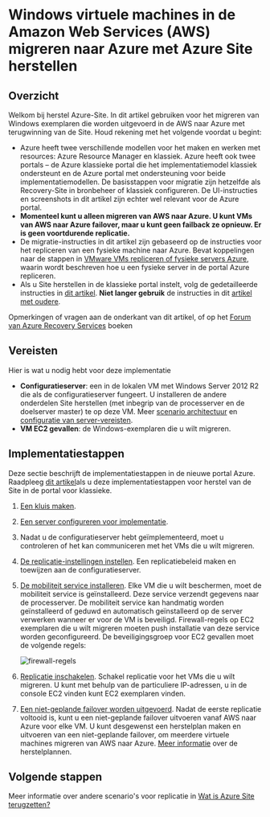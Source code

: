 <properties
    pageTitle="Amazon Web Services Windows virtuele machines migreren naar Azure met terugwinning van de Site | Microsoft Azure"
    description="In dit artikel wordt beschreven hoe Windows virtuele machines met Azure met Azure Site herstellen in Amazon Web Services (AWA) migreren."
    services="site-recovery"
    documentationCenter=""
    authors="rayne-wiselman"
    manager="jwhit"
    editor=""/>

<tags
    ms.service="site-recovery"
    ms.devlang="na"
    ms.topic="article"
    ms.tgt_pltfrm="na"
    ms.workload="backup-recovery"
    ms.date="08/22/2016"
    ms.author="raynew"/>

#  <a name="migrate-windows-virtual-machines-in-amazon-web-services-aws-to-azure-with-azure-site-recovery"></a>Windows virtuele machines in de Amazon Web Services (AWS) migreren naar Azure met Azure Site herstellen

## <a name="overview"></a>Overzicht

Welkom bij herstel Azure-Site. In dit artikel gebruiken voor het migreren van Windows exemplaren die worden uitgevoerd in de AWS naar Azure met terugwinning van de Site. Houd rekening met het volgende voordat u begint:

- Azure heeft twee verschillende modellen voor het maken en werken met resources: Azure Resource Manager en klassiek. Azure heeft ook twee portals – de Azure klassieke portal die het implementatiemodel klassiek ondersteunt en de Azure portal met ondersteuning voor beide implementatiemodellen. De basisstappen voor migratie zijn hetzelfde als Recovery-Site in bronbeheer of klassiek configureren. De UI-instructies en screenshots in dit artikel zijn echter wel relevant voor de Azure portal.
- **Momenteel kunt u alleen migreren van AWS naar Azure. U kunt VMs van AWS naar Azure failover, maar u kunt geen failback ze opnieuw. Er is geen voortdurende replicatie.**
- De migratie-instructies in dit artikel zijn gebaseerd op de instructies voor het repliceren van een fysieke machine naar Azure. Bevat koppelingen naar de stappen in [VMware VMs repliceren of fysieke servers Azure](site-recovery-vmware-to-azure.md), waarin wordt beschreven hoe u een fysieke server in de portal Azure repliceren.
- Als u Site herstellen in de klassieke portal instelt, volg de gedetailleerde instructies in [dit artikel](site-recovery-vmware-to-azure-classic.md). **Niet langer gebruik** de instructies in dit [artikel met oudere](site-recovery-vmware-to-azure-classic-legacy.md).

Opmerkingen of vragen aan de onderkant van dit artikel, of op het [Forum van Azure Recovery Services](https://social.msdn.microsoft.com/forums/azure/home?forum=hypervrecovmgr) boeken


## <a name="prerequisites"></a>Vereisten

Hier is wat u nodig hebt voor deze implementatie

- **Configuratieserver**: een in de lokalen VM met Windows Server 2012 R2 die als de configuratieserver fungeert. U installeren de andere onderdelen Site herstellen (met inbegrip van de processerver en de doelserver master) te op deze VM. Meer [scenario architectuur](site-recovery-vmware-to-azure.md#scenario-architecture) en [configuratie van server-vereisten](site-recovery-vmware-to-azure.md#configuration-server-prerequisites).
- **VM EC2 gevallen**: de Windows-exemplaren die u wilt migreren.

## <a name="deployment-steps"></a>Implementatiestappen

Deze sectie beschrijft de implementatiestappen in de nieuwe portal Azure. Raadpleeg [dit artikel](site-recovery-vmware-to-azure-classic.md)als u deze implementatiestappen voor herstel van de Site in de portal voor klassieke.

1. [Een kluis maken](site-recovery-vmware-to-azure.md#create-a-recovery-services-vault).
2. [Een server configureren voor implementatie](site-recovery-vmware-to-azure.md#step-2-set-up-the-source-environment).
3. Nadat u de configuratieserver hebt geïmplementeerd, moet u controleren of het kan communiceren met het VMs die u wilt migreren.
4. [De replicatie-instellingen instellen](site-recovery-vmware-to-azure.md#step-4-set-up-replication-settings). Een replicatiebeleid maken en toewijzen aan de configuratieserver.
5. [De mobiliteit service installeren](site-recovery-vmware-to-azure.md#step-6-replication-application). Elke VM die u wilt beschermen, moet de mobiliteit service is geïnstalleerd. Deze service verzendt gegevens naar de processerver. De mobiliteit service kan handmatig worden geïnstalleerd of geduwd en automatisch geïnstalleerd op de server verwerken wanneer er voor de VM is beveiligd. Firewall-regels op EC2 exemplaren die u wilt migreren moeten push installatie van deze service worden geconfigureerd. De beveiligingsgroep voor EC2 gevallen moet de volgende regels:

    ![firewall-regels](./media/site-recovery-migrate-aws-to-azure/migrate-firewall.png)

6. [Replicatie inschakelen](site-recovery-vmware-to-azure.md#enable-replication). Schakel replicatie voor het VMs die u wilt migreren. U kunt met behulp van de particuliere IP-adressen, u in de console EC2 vinden kunt EC2 exemplaren vinden.
7. [Een niet-geplande failover worden uitgevoerd](site-recovery-failover.md#run-an-unplanned-failover). Nadat de eerste replicatie voltooid is, kunt u een niet-geplande failover uitvoeren vanaf AWS naar Azure voor elke VM. U kunt desgewenst een herstelplan maken en uitvoeren van een niet-geplande failover, om meerdere virtuele machines migreren van AWS naar Azure. [Meer informatie](site-recovery-create-recovery-plans.md) over de herstelplannen.

## <a name="next-steps"></a>Volgende stappen

Meer informatie over andere scenario's voor replicatie in [Wat is Azure Site terugzetten?](site-recovery-overview.md)
